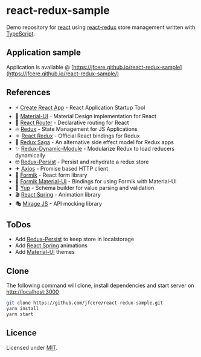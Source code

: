 # react-redux-sample

Demo repository for [react](https://reactjs.org/) using [react-redux](https://react-redux.js.org/) store management written with [TypeScript](https://www.typescriptlang.org/).

## Application sample

Application is available @ [https://jfcere.github.io/react-redux-sample](https://jfcere.github.io/react-redux-sample/)

## References

- ⚡ [Create React App](https://create-react-app.dev/) - React Application Startup Tool  
- 🎨 [Material-UI](https://material-ui.com/) - Material Design implementation for React  
- 🚢 [React Router](https://reacttraining.com/react-router/) - Declarative routing for React
- 🔥 [Redux](https://redux.js.org/) - State Management for JS Applications  
- ⚛️ [React Redux](https://react-redux.js.org/) - Official React bindings for Redux  
- 🔌 [Redux Saga](https://redux-saga.js.org/) - An alternative side effect model for Redux apps  
- ✨ [Redux-Dynamic-Module](https://redux-dynamic-modules.js.org/) - Modularize Redux to load reducers dynamically
- 🤓 [Redux-Persist](https://github.com/rt2zz/redux-persist) - Persist and rehydrate a redux store
- ✈ [Axios](https://github.com/axios/axios) - Promise based HTTP client
- 📑 [Formik](https://jaredpalmer.com/formik) - React form library  
- 🧷 [Formik Material-UI](https://stackworx.github.io/formik-material-ui/) - Bindings for using Formik with Material-UI  
- 🎯 [Yup](https://github.com/jquense/yup) - Schema builder for value parsing and validation  
- 🎬 [React Spring](https://www.react-spring.io/) - Animation library  
- 🎭 [Mirage JS](https://miragejs.com/) - API mocking library  

## ToDos

- Add [Redux-Persist](https://github.com/rt2zz/redux-persist) to keep store in localstorage
- Add [React Spring](https://www.react-spring.io/) animations
- Add [Material-UI](https://material-ui.com/) themes

## Clone

The following command will clone, install dependencies and start server on [http://localhost:3000](http://localhost:3000)

```bash
git clone https://github.com/jfcere/react-redux-sample.git
yarn install
yarn start
```

## Licence

Licensed under [MIT](https://opensource.org/licenses/MIT).
